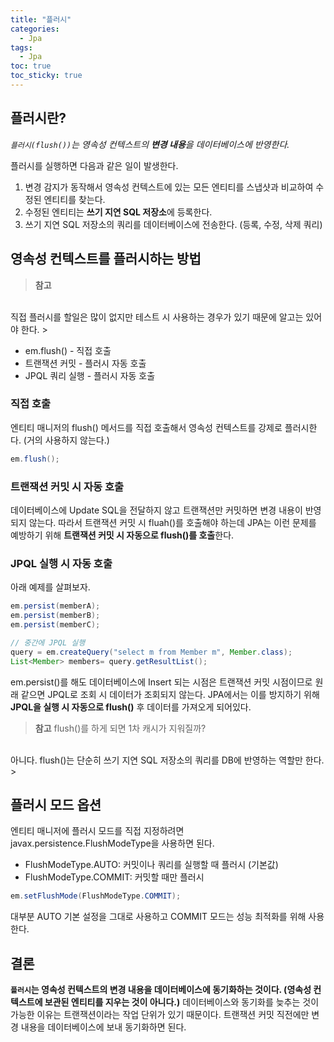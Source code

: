 ```yaml
---
title: "플러시"
categories:
  - Jpa
tags:
  - Jpa
toc: true
toc_sticky: true
---
```


## 플러시란?

*`플러시(flush())`는 영속성 컨텍스트의 **변경 내용**을 데이터베이스에 반영한다.*

플러시를 실행하면 다음과 같은 일이 발생한다.

1. 변경 감지가 동작해서 영속성 컨텍스트에 있는 모든 엔티티를 스냅샷과 비교하여 수정된 엔티티를 찾는다.
2. 수정된 엔티티는 **쓰기 지연 SQL 저장소**에 등록한다.
3. 쓰기 지연 SQL 저장소의 쿼리를 데이터베이스에 전송한다. (등록, 수정, 삭제 쿼리)

## 영속성 컨텍스트를 플러시하는 방법

> **참고**
<br>
직접 플러시를 할일은 많이 없지만 테스트 시 사용하는 경우가 있기 때문에 알고는 있어야 한다.
>

- em.flush() - 직접 호출
- 트랜잭션 커밋 - 플러시 자동 호출
- JPQL 쿼리 실행 - 플러시 자동 호출

### 직접 호출

엔티티 매니저의 flush() 메서드를 직접 호출해서 영속성 컨텍스트를 강제로 플러시한다. (거의 사용하지 않는다.)

```java
em.flush();
```

### 트랜잭션 커밋 시 자동 호출

데이터베이스에 Update SQL을 전달하지 않고 트랜잭션만 커밋하면 변경 내용이 반영되지 않는다. 따라서 트랜잭션 커밋 시 fluah()를 호출해야 하는데 JPA는 이런 문제를 예방하기 위해 **트랜잭션 커밋 시 자동으로 flush()를 호출**한다.

### JPQL 실행 시 자동 호출

아래 예제를 살펴보자.

```java
em.persist(memberA);
em.persist(memberB);
em.persist(memberC);

// 중간에 JPQL 실행
query = em.createQuery("select m from Member m", Member.class);
List<Member> members= query.getResultList();
```

em.persist()를 해도 데이터베이스에 Insert 되는 시점은 트랜잭션 커밋 시점이므로 원래 같으면 JPQL로 조회 시 데이터가 조회되지 않는다. JPA에서는 이를 방지하기 위해 **JPQL을 실행 시 자동으로 flush()** 후 데이터를 가져오게 되어있다.

> **참고** flush()를 하게 되면 1차 캐시가 지워질까?
<br>
아니다. flush()는 단순히 쓰기 지연 SQL 저장소의 쿼리를 DB에 반영하는 역할만 한다.
> 

## 플러시 모드 옵션

엔티티 매니저에 플러시 모드를 직접 지정하려면 javax.persistence.FlushModeType을 사용하면 된다.

- FlushModeType.AUTO: 커밋이나 쿼리를 실행할 때 플러시 (기본값)
- FlushModeType.COMMIT: 커밋할 때만 플러시

```java
em.setFlushMode(FlushModeType.COMMIT);
```

대부분 AUTO 기본 설정을 그대로 사용하고 COMMIT 모드는 성능 최적화를 위해 사용한다.

## 결론

**`플러시`는 영속성 컨텍스트의 변경 내용을 데이터베이스에 동기화하는 것이다. (영속성 컨텍스트에 보관된 엔티티를 지우는 것이 아니다.)** 데이터베이스와 동기화를 늦추는 것이 가능한 이유는 트랜잭션이라는 작업 단위가 있기 때문이다. 트랜잭션 커밋 직전에만 변경 내용을 데이터베이스에 보내 동기화하면 된다.
